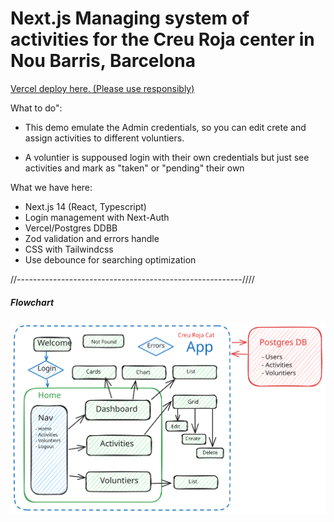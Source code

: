 <h1>Next.js Managing system of activities for the Creu Roja center in Nou Barris, Barcelona</h1>


<a href="https://invoices-dashboard-liart.vercel.app" target="_blank">Vercel deploy here. (Please use responsibly)</a>

What to do":

- This demo emulate the Admin credentials, so you can edit crete and assign activities
to different voluntiers.

- A voluntier is suppoused login with their own credentials but just see activities and mark as "taken" or "pending" their own

What we have here:

<ul>
<li>Next.js 14 (React, Typescript)</li>
<li>Login management with Next-Auth</li>
<li>Vercel/Postgres DDBB</li>
<li>Zod validation and errors handle</li>
<li>CSS with Tailwindcss</li>
<li>Use debounce for searching optimization</li>
</ul>

//--------------------------------------------------------////

<h5>Flowchart</h5>

<img src="./public/flowChart.svg" alt=" flowchart" />

